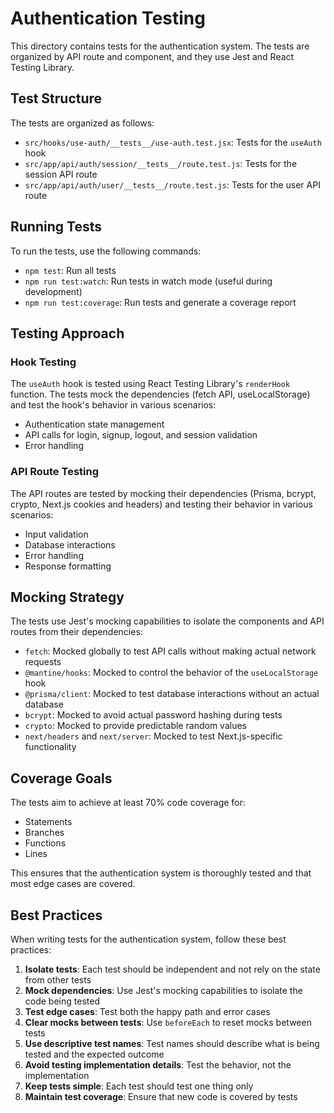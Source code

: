 # Authentication Testing

This directory contains tests for the authentication system. The tests are organized by API route and component, and they use Jest and React Testing Library.

## Test Structure

The tests are organized as follows:

- `src/hooks/use-auth/__tests__/use-auth.test.jsx`: Tests for the `useAuth` hook
- `src/app/api/auth/session/__tests__/route.test.js`: Tests for the session API route
- `src/app/api/auth/user/__tests__/route.test.js`: Tests for the user API route

## Running Tests

To run the tests, use the following commands:

- `npm test`: Run all tests
- `npm run test:watch`: Run tests in watch mode (useful during development)
- `npm run test:coverage`: Run tests and generate a coverage report

## Testing Approach

### Hook Testing

The `useAuth` hook is tested using React Testing Library's `renderHook` function. The tests mock the dependencies (fetch API, useLocalStorage) and test the hook's behavior in various scenarios:

- Authentication state management
- API calls for login, signup, logout, and session validation
- Error handling

### API Route Testing

The API routes are tested by mocking their dependencies (Prisma, bcrypt, crypto, Next.js cookies and headers) and testing their behavior in various scenarios:

- Input validation
- Database interactions
- Error handling
- Response formatting

## Mocking Strategy

The tests use Jest's mocking capabilities to isolate the components and API routes from their dependencies:

- `fetch`: Mocked globally to test API calls without making actual network requests
- `@mantine/hooks`: Mocked to control the behavior of the `useLocalStorage` hook
- `@prisma/client`: Mocked to test database interactions without an actual database
- `bcrypt`: Mocked to avoid actual password hashing during tests
- `crypto`: Mocked to provide predictable random values
- `next/headers` and `next/server`: Mocked to test Next.js-specific functionality

## Coverage Goals

The tests aim to achieve at least 70% code coverage for:

- Statements
- Branches
- Functions
- Lines

This ensures that the authentication system is thoroughly tested and that most edge cases are covered.

## Best Practices

When writing tests for the authentication system, follow these best practices:

1. **Isolate tests**: Each test should be independent and not rely on the state from other tests
2. **Mock dependencies**: Use Jest's mocking capabilities to isolate the code being tested
3. **Test edge cases**: Test both the happy path and error cases
4. **Clear mocks between tests**: Use `beforeEach` to reset mocks between tests
5. **Use descriptive test names**: Test names should describe what is being tested and the expected outcome
6. **Avoid testing implementation details**: Test the behavior, not the implementation
7. **Keep tests simple**: Each test should test one thing only
8. **Maintain test coverage**: Ensure that new code is covered by tests